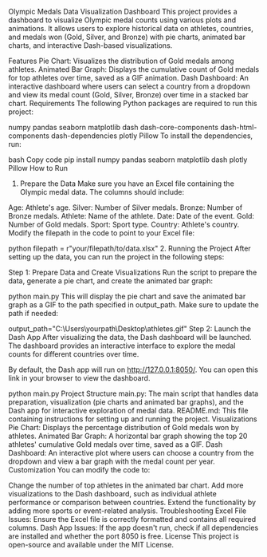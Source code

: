 Olympic Medals Data Visualization Dashboard
This project provides a dashboard to visualize Olympic medal counts using various plots and animations. It allows users to explore historical data on athletes, countries, and medals won (Gold, Silver, and Bronze) with pie charts, animated bar charts, and interactive Dash-based visualizations.

Features
Pie Chart: Visualizes the distribution of Gold medals among athletes.
Animated Bar Graph: Displays the cumulative count of Gold medals for top athletes over time, saved as a GIF animation.
Dash Dashboard: An interactive dashboard where users can select a country from a dropdown and view its medal count (Gold, Silver, Bronze) over time in a stacked bar chart.
Requirements
The following Python packages are required to run this project:

numpy
pandas
seaborn
matplotlib
dash
dash-core-components
dash-html-components
dash-dependencies
plotly
Pillow
To install the dependencies, run:

bash
Copy code
pip install numpy pandas seaborn matplotlib dash plotly Pillow
How to Run
1. Prepare the Data
Make sure you have an Excel file containing the Olympic medal data. The columns should include:

Age: Athlete's age.
Silver: Number of Silver medals.
Bronze: Number of Bronze medals.
Athlete: Name of the athlete.
Date: Date of the event.
Gold: Number of Gold medals.
Sport: Sport type.
Country: Athlete's country.
Modify the filepath in the code to point to your Excel file:

python
filepath = r"your/filepath/to/data.xlsx"
2. Running the Project
After setting up the data, you can run the project in the following steps:

Step 1: Prepare Data and Create Visualizations
Run the script to prepare the data, generate a pie chart, and create the animated bar graph:


python main.py
This will display the pie chart and save the animated bar graph as a GIF to the path specified in output_path. Make sure to update the path if needed:

output_path="C:\\Users\\yourpath\\Desktop\\athletes.gif"
Step 2: Launch the Dash App
After visualizing the data, the Dash dashboard will be launched. The dashboard provides an interactive interface to explore the medal counts for different countries over time.

By default, the Dash app will run on http://127.0.0.1:8050/. You can open this link in your browser to view the dashboard.


python main.py
Project Structure
main.py: The main script that handles data preparation, visualization (pie charts and animated bar graphs), and the Dash app for interactive exploration of medal data.
README.md: This file containing instructions for setting up and running the project.
Visualizations
Pie Chart: Displays the percentage distribution of Gold medals won by athletes.
Animated Bar Graph: A horizontal bar graph showing the top 20 athletes' cumulative Gold medals over time, saved as a GIF.
Dash Dashboard: An interactive plot where users can choose a country from the dropdown and view a bar graph with the medal count per year.
Customization
You can modify the code to:

Change the number of top athletes in the animated bar chart.
Add more visualizations to the Dash dashboard, such as individual athlete performance or comparison between countries.
Extend the functionality by adding more sports or event-related analysis.
Troubleshooting
Excel File Issues: Ensure the Excel file is correctly formatted and contains all required columns.
Dash App Issues: If the app doesn't run, check if all dependencies are installed and whether the port 8050 is free.
License
This project is open-source and available under the MIT License.
